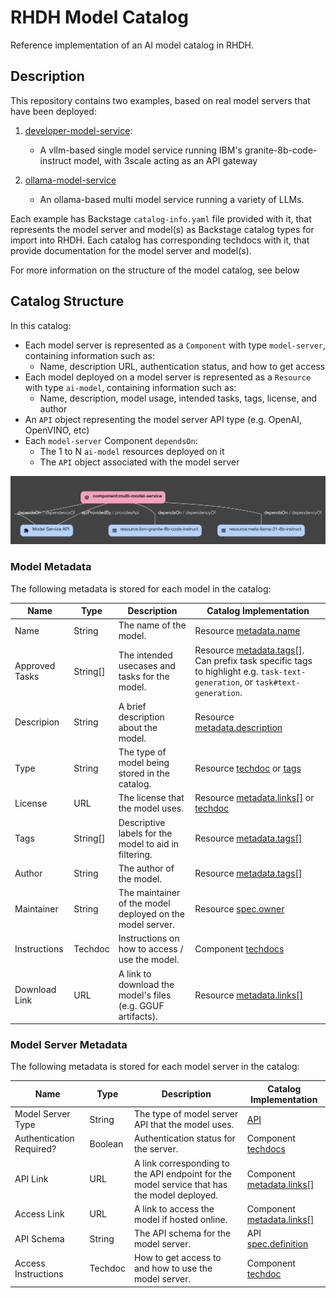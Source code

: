 # RHDH Model Catalog

Reference implementation of an AI model catalog in RHDH.

## Description

This repository contains two examples, based on real model servers that have been deployed:

1) [developer-model-service](./developer-model-service/):

   - A vllm-based single model service running IBM's granite-8b-code-instruct model, with 3scale acting as an API gateway

2) [ollama-model-service](./ollama-model-service/)
 
   - An ollama-based multi model service running a variety of LLMs. 

Each example has Backstage `catalog-info.yaml` file provided with it, that represents the model server and model(s) as Backstage catalog types for import into RHDH. Each catalog has corresponding techdocs with it, that provide documentation for the model server and model(s). 

For more information on the structure of the model catalog, see below

## Catalog Structure

In this catalog: 
- Each model server is represented as a `Component` with type `model-server`, containing information such as:
   - Name, description URL, authentication status, and how to get access
- Each model deployed on a model server is represented as a `Resource` with type `ai-model`, containing information such as:
   - Name, description, model usage, intended tasks, tags, license, and author
- An `API` object representing the model server API type (e.g. OpenAI, OpenVINO, etc)
- Each `model-server` Component `dependsOn`:
   - The 1 to N `ai-model` resources deployed on it
   - The `API` object associated with the model server

![AI Catalog](./assets/catalog-graph.png "AI Catalog")


### Model Metadata

The following metadata is stored for each model in the catalog: 

| Name         | Type     | Description | Catalog Implementation |
| ------------ | -------- | ------------| ---------------------- |
| Name         | String     | The name of the model. | Resource [metadata.name](https://github.com/redhat-ai-dev/model-catalog-example/blob/d487d3f08ca193d2f286c3dab6704dc5ff3ec2b7/developer-model-service/catalog-info.yaml#L49) |
| Approved Tasks | String[]   | The intended usecases and tasks for the model. | Resource [metadata.tags[]](https://github.com/redhat-ai-dev/model-catalog-example/blob/d487d3f08ca193d2f286c3dab6704dc5ff3ec2b7/developer-model-service/catalog-info.yaml#L80). Can prefix task specific tags to highlight e.g. `task-text-generation`, or `task#text-generation`. |
| Descripion        | String     | A brief description about the model. | Resource [metadata.description](https://github.com/redhat-ai-dev/model-catalog-example/blob/d487d3f08ca193d2f286c3dab6704dc5ff3ec2b7/developer-model-service/catalog-info.yaml#L52) |
| Type         | String     | The type of model being stored in the catalog. | Resource [techdoc](https://github.com/redhat-ai-dev/model-catalog-example/blob/d487d3f08ca193d2f286c3dab6704dc5ff3ec2b7/developer-model-service/ibm-granite-8b-code-instruct/docs/index.md) or [tags](https://github.com/redhat-ai-dev/model-catalog-example/blob/d487d3f08ca193d2f286c3dab6704dc5ff3ec2b7/developer-model-service/catalog-info.yaml#L77) |
| License      | URL        | The license that the model uses. | Resource [metadata.links[]](https://github.com/redhat-ai-dev/model-catalog-example/blob/d487d3f08ca193d2f286c3dab6704dc5ff3ec2b7/developer-model-service/catalog-info.yaml#L70-L73) or [techdoc](https://github.com/redhat-ai-dev/model-catalog-example/blob/d487d3f08ca193d2f286c3dab6704dc5ff3ec2b7/developer-model-service/ibm-granite-8b-code-instruct/docs/license.md) |
| Tags         | String[]   | Descriptive labels for the model to aid in filtering. | Resource [metadata.tags[]](https://github.com/redhat-ai-dev/model-catalog-example/blob/d487d3f08ca193d2f286c3dab6704dc5ff3ec2b7/developer-model-service/catalog-info.yaml#L74-L80) |
| Author       | String     | The author of the model. | Resource [metadata.tags[]](https://github.com/redhat-ai-dev/model-catalog-example/blob/d487d3f08ca193d2f286c3dab6704dc5ff3ec2b7/developer-model-service/catalog-info.yaml#L76) |
| Maintainer   | String     | The maintainer of the model deployed on the model server. | Resource [spec.owner](https://github.com/redhat-ai-dev/model-catalog-example/blob/d487d3f08ca193d2f286c3dab6704dc5ff3ec2b7/developer-model-service/catalog-info.yaml#L83) |
| Instructions | Techdoc    | Instructions on how to access / use the model. | Component [techdocs](https://github.com/redhat-ai-dev/model-catalog-example/blob/d487d3f08ca193d2f286c3dab6704dc5ff3ec2b7/developer-model-service/docs/access.md) |
| Download Link | URL         | A link to download the model's files (e.g. GGUF artifacts). | Resource [metadata.links[]](https://github.com/redhat-ai-dev/model-catalog-example/blob/d487d3f08ca193d2f286c3dab6704dc5ff3ec2b7/developer-model-service/catalog-info.yaml#L62-L69) |

### Model Server Metadata

The following metadata is stored for each model server in the catalog: 

| Name                             | Type        | Description                                      | Catalog Implementation |
| -------------------------------- | ----------- | -------------------------------------------------| ---------------------- |
| Model Server Type                | String      | The type of model server API that the model uses. | [API](https://github.com/redhat-ai-dev/model-catalog-example/blob/d487d3f08ca193d2f286c3dab6704dc5ff3ec2b7/developer-model-service/catalog-info.yaml#L92-L2036) |
| Authentication Required?         | Boolean     | Authentication status for the server.             | Component [techdocs](https://github.com/redhat-ai-dev/model-catalog-example/blob/d487d3f08ca193d2f286c3dab6704dc5ff3ec2b7/developer-model-service/docs/access.md) |
| API Link                         | URL         | A link corresponding to the API endpoint for the model service that has the model deployed. | Component [metadata.links[]](https://github.com/redhat-ai-dev/model-catalog-example/blob/d487d3f08ca193d2f286c3dab6704dc5ff3ec2b7/developer-model-service/catalog-info.yaml#L18-L21) |
| Access Link                         | URL         | A link to access the model if hosted online. | Component [metadata.links[]](https://github.com/redhat-ai-dev/model-catalog-example/blob/d487d3f08ca193d2f286c3dab6704dc5ff3ec2b7/developer-model-service/catalog-info.yaml#L14-L17) |
| API Schema              | String          | The API schema for the model server. | API [spec.definition](https://github.com/redhat-ai-dev/model-catalog-example/blob/d487d3f08ca193d2f286c3dab6704dc5ff3ec2b7/developer-model-service/catalog-info.yaml#L113-L2036) |
| Access Instructions     | Techdoc        | How to get access to and how to use the model server. | Component [techdoc](https://github.com/redhat-ai-dev/model-catalog-example/blob/d487d3f08ca193d2f286c3dab6704dc5ff3ec2b7/developer-model-service/docs/access.md) |
